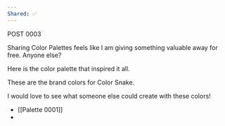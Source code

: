 ```yaml
---
Shared: ✅
---
```


POST 0003

Sharing Color Palettes feels like I am giving something valuable away for free.
Anyone else?

Here is the color palette that inspired it all.

These are the brand colors for Color Snake.


I would love to see what someone else could create with these colors!


- [[Palette 0001]]
- 